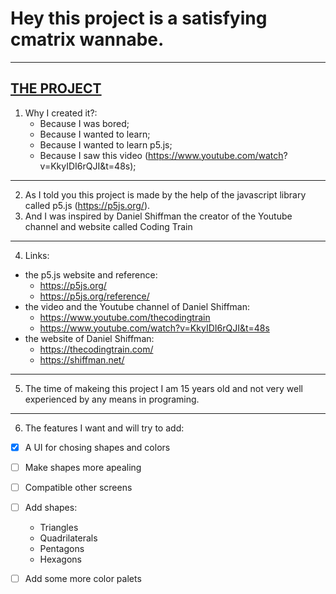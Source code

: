    # Hey this project is a satisfying cmatrix wannabe.
---
   [THE PROJECT](https://ytinoooon.github.io/js_rain/index.html)
---
1. Why I created it?:
    - Because I was bored;
    - Because I wanted to learn;
    - Because I wanted to learn p5.js;
    - Because I saw this video (https://www.youtube.com/watch?  v=KkyIDI6rQJI&t=48s);
---
2. As I told you this project is made by the help of the javascript library called p5.js (https://p5js.org/).
3. And I was inspired by Daniel Shiffman the creator of the Youtube channel and website called Coding Train
---
4. Links:
  * the p5.js website and reference: 
    - https://p5js.org/
    - https://p5js.org/reference/
  * the video and the Youtube channel of Daniel Shiffman: 
    - https://www.youtube.com/thecodingtrain
    - https://www.youtube.com/watch?v=KkyIDI6rQJI&t=48s
  * the website of Daniel Shiffman: 
    - https://thecodingtrain.com/
    - https://shiffman.net/
---
5. The time of makeing this project I am 15 years old and not very well experienced by any means in programing.
---
6. The features I want and will try to add:
- [x] A UI for chosing shapes and colors 
- [ ] Make shapes more apealing
- [ ] Compatible other screens
- [ ] Add shapes: 
  - Triangles
  - Quadrilaterals
  - Pentagons
  - Hexagons
- [ ] Add some more color palets

